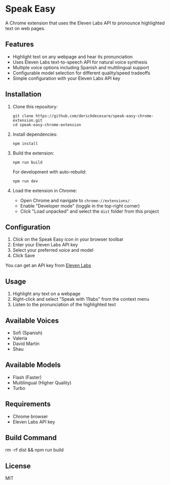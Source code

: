 # Speak Easy

A Chrome extension that uses the Eleven Labs API to pronounce highlighted text on web pages.

## Features

- Highlight text on any webpage and hear its pronunciation
- Uses Eleven Labs text-to-speech API for natural voice synthesis
- Multiple voice options including Spanish and multilingual support
- Configurable model selection for different quality/speed tradeoffs
- Simple configuration with your Eleven Labs API key

## Installation

1. Clone this repository:

   ```
   git clone https://github.com/derickdecesare/speak-easy-chrome-extension.git
   cd speak-easy-chrome-extension
   ```

2. Install dependencies:

   ```
   npm install
   ```

3. Build the extension:

   ```
   npm run build
   ```

   For development with auto-rebuild:

   ```
   npm run dev
   ```

4. Load the extension in Chrome:
   - Open Chrome and navigate to `chrome://extensions/`
   - Enable "Developer mode" (toggle in the top-right corner)
   - Click "Load unpacked" and select the `dist` folder from this project

## Configuration

1. Click on the Speak Easy icon in your browser toolbar
2. Enter your Eleven Labs API key
3. Select your preferred voice and model
4. Click Save

You can get an API key from [Eleven Labs](https://elevenlabs.io/)

## Usage

1. Highlight any text on a webpage
2. Right-click and select "Speak with 11labs" from the context menu
3. Listen to the pronunciation of the highlighted text

## Available Voices

- Sofi (Spanish)
- Valeria
- David Martin
- Shau

## Available Models

- Flash (Faster)
- Multilingual (Higher Quality)
- Turbo

## Requirements

- Chrome browser
- Eleven Labs API key

## Build Command

rm -rf dist && npm run build

## License

MIT
